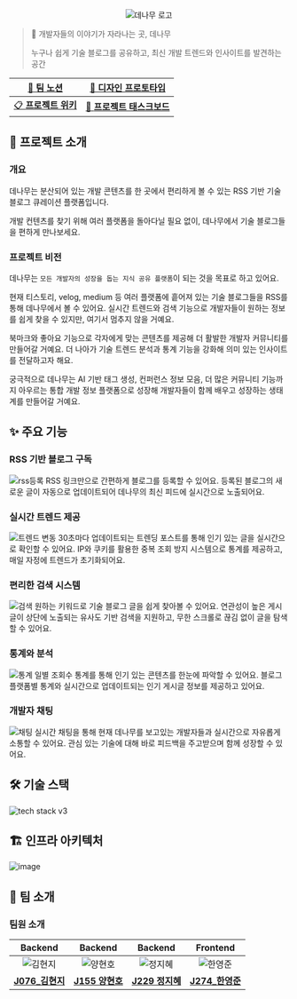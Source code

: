 <div align="center">
  <img src="https://github.com/user-attachments/assets/bb757453-fa06-40ee-b568-7b91f7f03af8" alt="데나무 로고"/>
</div>

> 🎋 개발자들의 이야기가 자라나는 곳, 데나무
>
> 누구나 쉽게 기술 블로그를 공유하고, 최신 개발 트렌드와 인사이트를 발견하는 공간

<div align = 'center'>

| [📑 팀 노션](https://crocus-grip-257.notion.site/Web41-16561470aa0680518389e25b393b0ec8?pvs=4) | [🎨 디자인 프로토타입](https://www.figma.com/design/RcFu9MLQigDPZRrDW19Uic/Denamu---Design?node-id=36-5&node-type=frame&t=IzLL9ahn668ZHBRA-0) |
|----------------------------------------------------------------------------------------------------------|---------------------------------------------------------------------------------------------------------------------------------------|
| [📋 **프로젝트 위키**](https://github.com/boostcampwm-2024/refactor-web41-dennanu/wiki) |                               [🚀 **프로젝트 태스크보드**](https://github.com/orgs/boostcampwm-2024/projects/240/views/1)                               |


</div>


## 📖 프로젝트 소개
### 개요
데나무는 분산되어 있는 개발 콘텐츠를 한 곳에서 편리하게 볼 수 있는 RSS 기반 기술 블로그 큐레이션 플랫폼입니다.

개발 컨텐츠를 찾기 위해 여러 플랫폼을 돌아다닐 필요 없이, 데나무에서 기술 블로그들을 편하게 만나보세요.

### 프로젝트 비전
데나무는 `모든 개발자의 성장을 돕는 지식 공유 플랫폼`이 되는 것을 목표로 하고 있어요.

현재 티스토리, velog, medium 등 여러 플랫폼에 흩어져 있는 기술 블로그들을 RSS를 통해 데나무에서 볼 수 있어요. 실시간 트렌드와 검색 기능으로 개발자들이 원하는 정보를 쉽게 찾을 수 있지만, 여기서 멈추지 않을 거예요.

북마크와 좋아요 기능으로 각자에게 맞는 콘텐츠를 제공해 더 활발한 개발자 커뮤니티를 만들어갈 거예요. 더 나아가 기술 트렌드 분석과 통계 기능을 강화해 의미 있는 인사이트를 전달하고자 해요.

궁극적으로 데나무는 AI 기반 태그 생성, 컨퍼런스 정보 모음, 더 많은 커뮤니티 기능까지 아우르는 통합 개발 정보 플랫폼으로 성장해 개발자들이 함께 배우고 성장하는 생태계를 만들어갈 거예요.

## ✨ 주요 기능

### RSS 기반 블로그 구독
![rss등록](https://github.com/user-attachments/assets/f374cbc1-121e-4360-848a-b18fd4143732)
RSS 링크만으로 간편하게 블로그를 등록할 수 있어요. 등록된 블로그의 새로운 글이 자동으로 업데이트되어 데나무의 최신 피드에 실시간으로 노출되어요.

### 실시간 트렌드 제공
![트렌드 변동](https://github.com/user-attachments/assets/74703d28-5135-4d28-88b2-76967c85488b)
30초마다 업데이트되는 트렌딩 포스트를 통해 인기 있는 글을 실시간으로 확인할 수 있어요. IP와 쿠키를 활용한 중복 조회 방지 시스템으로 통계를 제공하고, 매일 자정에 트렌드가 초기화되어요.

### 편리한 검색 시스템
![검색](https://github.com/user-attachments/assets/38687c31-92be-41e1-a50e-5e39f5c8f19f)
원하는 키워드로 기술 블로그 글을 쉽게 찾아볼 수 있어요. 연관성이 높은 게시글이 상단에 노출되는 유사도 기반 검색을 지원하고, 무한 스크롤로 끊김 없이 글을 탐색할 수 있어요.

### 통계와 분석
![통계](https://github.com/user-attachments/assets/1a692e0a-4ef6-48bd-b2c1-5bd3bb5daf5d)
일별 조회수 통계를 통해 인기 있는 콘텐츠를 한눈에 파악할 수 있어요. 블로그 플랫폼별 통계와 실시간으로 업데이트되는 인기 게시글 정보를 제공하고 있어요.

### 개발자 채팅
![채팅](https://github.com/user-attachments/assets/7c913fd5-e6e9-442c-bb41-3a60677614cd)
실시간 채팅을 통해 현재 데나무를 보고있는 개발자들과 실시간으로 자유롭게 소통할 수 있어요. 관심 있는 기술에 대해 바로 피드백을 주고받으며 함께 성장할 수 있어요.

## 🛠 기술 스택

<img src="https://github.com/user-attachments/assets/a6434f11-8b71-4a7b-93fd-fcd7e0229fa0" alt="tech stack v3" >

## 🏗️ 인프라 아키텍처
![image](https://github.com/user-attachments/assets/6523b71d-2bee-4f24-b8ec-436b747c6cc7)


## 👥 팀 소개

### 팀원 소개
|  **Backend**   |     **Backend**      |        **Backend**         |        **Frontend**        |
|:--------------:| :------------------: | :-------------------------: | :-----------------------: |
| ![김현지][kimhji] |  ![양현호][adkm12]  |     ![정지혜][Jeongwisdom]     |    ![한영준][zizonyoungjun]     |
| **[J076_김현지][kimhji_g]** | **[J155 양현호][adkm12_g]** | **[J229 정지혜][Jeongwisdom_g]** | **[J274_한영준][zizonyoungjun_g]** |


[kimhji]: https://avatars.githubusercontent.com/u/126762281?v=4
[adkm12]: https://avatars.githubusercontent.com/u/113611718?v=4
[Jeongwisdom]: https://avatars.githubusercontent.com/u/108439935?v=4
[zizonyoungjun]: https://avatars.githubusercontent.com/u/86956991?v=4

[kimhji_g]: https://github.com/kimhji
[adkm12_g]: https://github.com/adkm12
[Jeongwisdom_g]: https://github.com/Jeongwisdom
[zizonyoungjun_g]: https://github.com/zizonyoungjun
